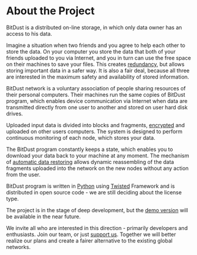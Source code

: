 # About the Project

BitDust is a distributed on-line storage, in which only data owner has an access to his data.

Imagine a situation when two friends and you agree to help each other to store the data. On your computer you store the data that both of your friends uploaded to you via Internet, and you in turn can use the free space on their machines to save your files. This creates [redundancy](storage), but allows storing important data in a safer way. It is also a fair deal, because all three are interested in the maximum safety and availability of stored information.

BitDust network is a voluntary association of people sharing resources of their personal computers. Their machines run the same copies of BitDust program, which enables device communication via Internet when data are transmitted directly from one user to another and stored on user hard disk drives. 

Uploaded input data is divided into blocks and fragments, [encrypted](security) and uploaded on other users computers. The system is designed to perform continuous monitoring of each node, which stores your data.

The BitDust program constantly keeps a state, which enables you to download your data back to your machine at any moment. The mechanism of [automatic data restoring](rebuilding) allows dynamic reassembling of the data fragments uploaded into the network on the new nodes without any action from the user. 

BitDust program is written in [Python](http://python.org) using [Twisted](http://twistedmatrix.com/) Framework and is distributed in open source code - we are still deciding about the license type. 

The project is in the stage of deep development, but the [demo version](screenshots) will be available in the near future. 

We invite all who are interested in this direction - primarily developers and enthusiasts. Join our team, or just [support us](donate). Together we will better realize our plans and create a fairer alternative to the existing global networks. 

